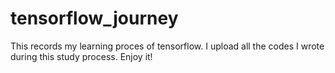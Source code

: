 # tensorflow_journey
This records my learning proces of tensorflow. I upload all the codes I wrote during this study process. Enjoy it!